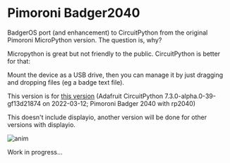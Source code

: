 <h1>Pimoroni Badger2040 </h1>

BadgerOS port (and enhancement) to CircuitPython from the original Pimoroni MicroPython version.<cr/>
<cr/>
The question is, why?<cr/>

Micropython is great but not friendly to the public. CircuitPython is better for that:<cr/>

Mount the device as a USB drive, then you can manage it by just dragging and dropping files (eg a badge text file).<cr/>

This version is for [this version]( https://adafruit-circuit-python.s3.amazonaws.com/bin/pimoroni_badger2040/fr/adafruit-circuitpython-pimoroni_badger2040-fr-20220312-f13d218.uf2) (Adafruit CircuitPython 7.3.0-alpha.0-39-gf13d21874 on 2022-03-12; Pimoroni Badger 2040 with rp2040)

This doesn't include displayio, another version will be done for other versions with displayio.

![anim](pics/badgeranim.gif)

Work in progress...
